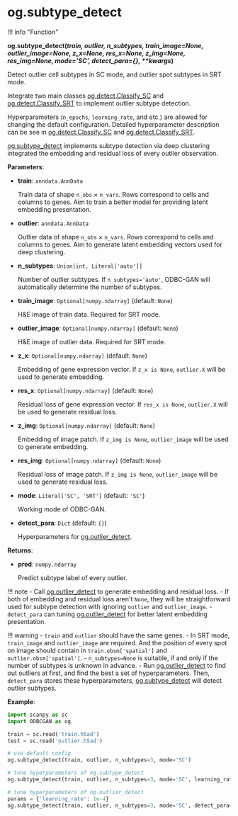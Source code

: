 # og.subtype_detect

!!! info "Function"
    <div id = 'sub'><b>og.subtype_detect(<i>train, outlier, n_subtypes, train_image=None, outlier_image=None, z_x=None, res_x=None, z_img=None, res_img=None, mode='SC', detect_para={}, **kwargs</i>)</b></div>

Detect outlier cell subtypes in SC mode, and outlier spot subtypes in SRT mode.

Integrate two main classes [og.detect.Classify_SC](./Classify_SC.md) and [og.detect.Classify_SRT](./Classify_SRT.md) to implement outlier subtype detection.

Hyperparameters (`n_epochs`, `learning_rate`, and etc.) are allowed for changing the default configuration. Detailed hyperparameter description can be see in [og.detect.Classify_SC](./Classify_SC.md) and [og.detect.Classify_SRT](./Classify_SRT.md).

[og.subtype_detect](#sub) implements subtype detection via deep clustering integrated the embedding and residual loss of every outlier observation.

**Parameters**:

- **train**: `anndata.AnnData`

    Train data of shape `n_obs` × `n_vars`. Rows correspond to cells and columns to genes.
    Aim to train a better model for providing latent embedding presentation.

- **outlier**: `anndata.AnnData`

    Outlier data of shape `n_obs` × `n_vars`. Rows correspond to cells and columns to genes.
    Aim to generate latent embedding vectors used for deep clustering.

- **n_subtypes**: `Union[int, Literal['auto']]`

    Number of outlier subtypes. If `n_subtypes='auto'`, ODBC-GAN will automatically determine the number of subtypes.

- **train_image**: `Optional[numpy.ndarray]` (default: `None`)

    H&E image of train data. Required for SRT mode.

- **outlier_image**: `Optional[numpy.ndarray]` (default: `None`)

    H&E image of outlier data. Required for SRT mode.

- **z_x**: `Optional[numpy.ndarray]` (default: `None`)

    Embedding of gene expression vector. If `z_x is None`, `outlier.X` will be used to generate embedding.

- **res_x**: `Optional[numpy.ndarray]` (default: `None`)

    Residual loss of gene expression vector. If `res_x is None`, `outlier.X` will be used to generate residual loss.

- **z_img**: `Optional[numpy.ndarray]` (default: `None`)

    Embedding of image patch. If `z_img is None`, `outlier_image` will be used to generate embedding.

- **res_img**: `Optional[numpy.ndarray]` (default: `None`)

    Residual loss of image patch. If `z_img is None`, `outlier_image` will be used to generate residual loss.

- **mode**: `Literal['SC', 'SRT']` (default: `'SC'`)

    Working mode of ODBC-GAN. 

- **detect_para**: `Dict` (default: `{}`)

    Hyperparameters for [og.outlier_detect](../Outlier/outlier_detect.md).

**Returns**:

- **pred**: `numpy.ndarray`

    Predict subtype label of every outlier.

!!! note
    - Call [og.outlier_detect](../Outlier/outlier_detect.md) to generate embedding and residual loss.
    - If both of embedding and residual loss aren't `None`, they will be straightforward used for subtype detection with ignoring `outlier` and `outlier_image`.
    - `detect_para` can tuning [og.outlier_detect](../Outlier/outlier_detect.md) for better latent embedding presentation.

!!! warning
    - `train` and `outlier` should have the same genes.
    - In SRT mode, `train_image` and `outlier_image` are required. And the position of every spot on image should contain in `train.obsm['spatial']` and `outlier.obsm['spatial']`.
    - `n_subtypes=None` is suitable, if and only if the number of subtypes is unknown in advance.
    - Run [og.outlier_detect](../Outlier/outlier_detect.md) to find out outliers at first, and find the best a set of hyperparameters. Then, `detect_para` stores these hyperparameters, [og.subtype_detect](#sub) will detect outlier subtypes.

**Example**:
```python
import scanpy as sc
import ODBCGAN as og

train = sc.read('train.h5ad')
test = sc.read('outlier.h5ad')

# use default config
og.subtype_detect(train, outlier, n_subtypes=3, mode='SC')

# tune hyperparameters of og.subtype_detect
og.subtype_detect(train, outlier, n_subtypes=3, mode='SC', learning_rate=1e-4)

# tune hyperparameters of og.outlier_detect
params = {'learning_rate': 1e-4}
og.subtype_detect(train, outlier, n_subtypes=3, mode='SC', detect_para=params)
```